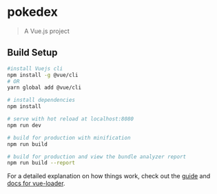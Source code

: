 # pokedex

> A Vue.js project

## Build Setup

``` bash
#install Vuejs cli
npm install -g @vue/cli
# OR
yarn global add @vue/cli

# install dependencies
npm install

# serve with hot reload at localhost:8080
npm run dev

# build for production with minification
npm run build

# build for production and view the bundle analyzer report
npm run build --report
```

For a detailed explanation on how things work, check out the [guide](http://vuejs-templates.github.io/webpack/) and [docs for vue-loader](http://vuejs.github.io/vue-loader).
